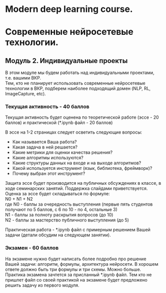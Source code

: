 # Modern deep learning course.  
# Современные нейросетевые технологии.   

## Модуль 2. Индивидуальные проекты 

В этом модуле мы будем работать над индивидуальными проектами, т.е. вашими ВКР.  
Тем, кто не планирует использовать современные нейросетевые технологии в ВКР, подберем наиболее подходящий домен (NLP, RL, ImageCapture, etc).    

### Текущая активность - 40 баллов 

Текущая активность будет оценена по теоретической работе (эссе - 20 баллов) и практической (*.ipynb файл - 20 баллов)   

В эссе на 1-2 страницах следует осветить следующие вопросы:
- Как называется Ваша работа?
- Какая задача в ней решается?
- Какие метрики для оценки качества решения?
- Какие алгоритмы используются?
- Какие структуры данных на входе и на выходе алгоритмов?
- Какой используется инструмент (язык, библиотека, фреймворк)?
- Почему выбран этот инструмент?

Защита эссе будет производится на публичных обсуждениях в классе, в ходе семинарских занятий. Поддержка слайдами приветствуется.  
Оценка за эссе будет складываться по формуле:  
N0 + N1 + N2  
где N0 - баллы за очередность выступления (первые пять студентов получают по 5 баллов, с 6 по 10 - по 4, остальные 3)  
N1 - баллы за полноту раскрытия вопросов (до 10)  
N2 - баллы за мастерство публичного выступления (до 5)  

Практическая работа - *.ipynb файл с примерным решением Вашей задачи (детали обсудим на следующем занятии).  

### Экзамен - 60 баллов 

На экзамене нужно будет написать более подробно про решение Вашей задачи: алгоритм, формулы, архитектура нейросети. В хорошем ответе должно быть три формулы и три схемы. Можно больше.  
Практика экзамена зачтется за присланный *.ipynb файл. Тем кто не пришлет файл со своей практикой на экзамене будет предложено решить задачу из первого модуля.
